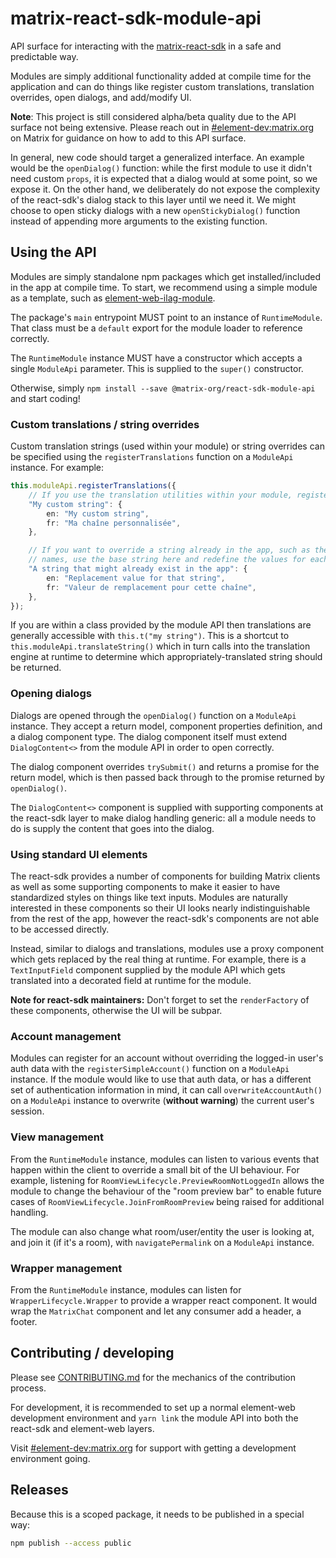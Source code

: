 # matrix-react-sdk-module-api

API surface for interacting with the [matrix-react-sdk](https://github.com/matrix-org/matrix-react-sdk) in a safe
and predictable way.

Modules are simply additional functionality added at compile time for the application and can do things like register
custom translations, translation overrides, open dialogs, and add/modify UI.

**Note**: This project is still considered alpha/beta quality due to the API surface not being extensive. Please reach
out in [#element-dev:matrix.org](https://matrix.to/#/#element-dev:matrix.org) on Matrix for guidance on how to add to
this API surface.

In general, new code should target a generalized interface. An example would be the `openDialog()` function: while the
first module to use it didn't need custom `props`, it is expected that a dialog would at some point, so we expose it.
On the other hand, we deliberately do not expose the complexity of the react-sdk's dialog stack to this layer until
we need it. We might choose to open sticky dialogs with a new `openStickyDialog()` function instead of appending more
arguments to the existing function.

## Using the API

Modules are simply standalone npm packages which get installed/included in the app at compile time. To start, we
recommend using a simple module as a template, such as [element-web-ilag-module](https://github.com/vector-im/element-web-ilag-module).

The package's `main` entrypoint MUST point to an instance of `RuntimeModule`. That class must be a `default` export
for the module loader to reference correctly.

The `RuntimeModule` instance MUST have a constructor which accepts a single `ModuleApi` parameter. This is supplied
to the `super()` constructor.

Otherwise, simply `npm install --save @matrix-org/react-sdk-module-api` and start coding!

### Custom translations / string overrides

Custom translation strings (used within your module) or string overrides can be specified using the `registerTranslations`
function on a `ModuleApi` instance. For example:

```typescript
this.moduleApi.registerTranslations({
    // If you use the translation utilities within your module, register your strings
    "My custom string": {
        en: "My custom string",
        fr: "Ma chaîne personnalisée",
    },

    // If you want to override a string already in the app, such as the power level role
    // names, use the base string here and redefine the values for each applicable language.
    "A string that might already exist in the app": {
        en: "Replacement value for that string",
        fr: "Valeur de remplacement pour cette chaîne",
    },
});
```

If you are within a class provided by the module API then translations are generally accessible with `this.t("my string")`.
This is a shortcut to `this.moduleApi.translateString()` which in turn calls into the translation engine at runtime to
determine which appropriately-translated string should be returned.

### Opening dialogs

Dialogs are opened through the `openDialog()` function on a `ModuleApi` instance. They accept a return model, component
properties definition, and a dialog component type. The dialog component itself must extend `DialogContent<>` from
the module API in order to open correctly.

The dialog component overrides `trySubmit()` and returns a promise for the return model, which is then passed back through
to the promise returned by `openDialog()`.

The `DialogContent<>` component is supplied with supporting components at the react-sdk layer to make dialog handling
generic: all a module needs to do is supply the content that goes into the dialog.

### Using standard UI elements

The react-sdk provides a number of components for building Matrix clients as well as some supporting components to make
it easier to have standardized styles on things like text inputs. Modules are naturally interested in these components
so their UI looks nearly indistinguishable from the rest of the app, however the react-sdk's components are not able to
be accessed directly.

Instead, similar to dialogs and translations, modules use a proxy component which gets replaced by the real thing at
runtime. For example, there is a `TextInputField` component supplied by the module API which gets translated into a
decorated field at runtime for the module.

**Note for react-sdk maintainers:** Don't forget to set the `renderFactory` of these components, otherwise the UI will
be subpar.

### Account management

Modules can register for an account without overriding the logged-in user's auth data with the `registerSimpleAccount()`
function on a `ModuleApi` instance. If the module would like to use that auth data, or has a different set of
authentication information in mind, it can call `overwriteAccountAuth()` on a `ModuleApi` instance to overwrite
(**without warning**) the current user's session.

### View management

From the `RuntimeModule` instance, modules can listen to various events that happen within the client to override
a small bit of the UI behaviour. For example, listening for `RoomViewLifecycle.PreviewRoomNotLoggedIn` allows the module
to change the behaviour of the "room preview bar" to enable future cases of `RoomViewLifecycle.JoinFromRoomPreview`
being raised for additional handling.

The module can also change what room/user/entity the user is looking at, and join it (if it's a room), with
`navigatePermalink` on a `ModuleApi` instance.

### Wrapper management

From the `RuntimeModule` instance, modules can listen for `WrapperLifecycle.Wrapper` to provide a wrapper react component.
It would wrap the `MatrixChat` component and let any consumer add a header, a footer.

## Contributing / developing

Please see [CONTRIBUTING.md](./CONTRIBUTING.md) for the mechanics of the contribution process.

For development, it is recommended to set up a normal element-web development environment and `yarn link` the
module API into both the react-sdk and element-web layers.

Visit [#element-dev:matrix.org](https://matrix.to/#/#element-dev:matrix.org) for support with getting a development
environment going.

## Releases

Because this is a scoped package, it needs to be published in a special way:

```bash
npm publish --access public
```
